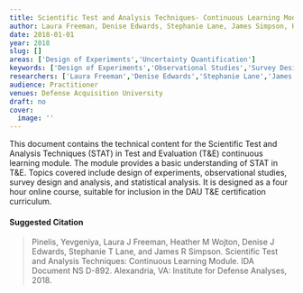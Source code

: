 ```yaml
---
title: Scientific Test and Analysis Techniques- Continuous Learning Module
author: Laura Freeman, Denise Edwards, Stephanie Lane, James Simpson, Heather Wojton
date: 2018-01-01
year: 2018
slug: []
areas: ['Design of Experiments','Uncertainty Quantification']
keywords: ['Design of Experiments','Observational Studies','Survey Design and Analysis','Statistical Analysis','Defense Acquisition University (DAU)']
researchers: ['Laura Freeman','Denise Edwards','Stephanie Lane','James Simpson','Heather Wojton']
audience: Practitioner
venues: Defense Acquisition University
draft: no
cover:
  image: ''
---
```




This document contains the technical content for the Scientific Test and Analysis Techniques (STAT) in Test and Evaluation (T&E) continuous learning module. The module provides a basic understanding of STAT in T&E. Topics covered include design of experiments, observational studies, survey design and analysis, and statistical analysis. It is designed as a four hour online course, suitable for inclusion in the DAU T&E certification curriculum.

#### Suggested Citation
> Pinelis, Yevgeniya, Laura J Freeman, Heather M Wojton, Denise J Edwards, Stephanie T Lane, and James R Simpson. Scientific Test and Analysis Techniques: Continuous Learning Module. IDA  Document NS D-892. Alexandria, VA: Institute for Defense Analyses, 2018.






